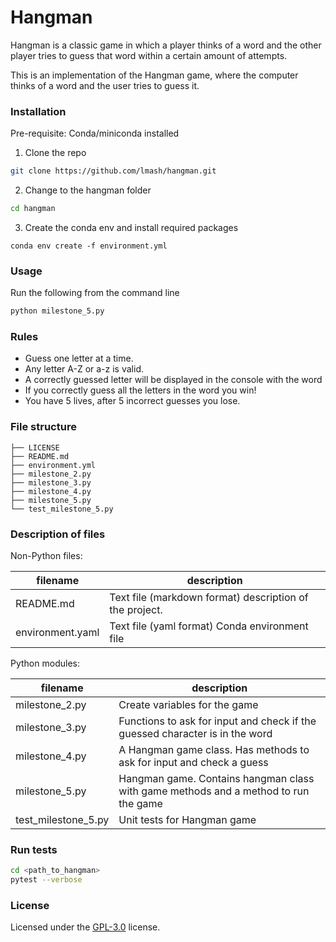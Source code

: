 # Hangman

Hangman is a classic game in which a player thinks of a word and the other player tries to guess that word within a certain amount of attempts.

This is an implementation of the Hangman game, where the computer thinks of a word and the user tries to guess it.

### Installation

Pre-requisite: Conda/miniconda installed

1. Clone the repo

```sh
git clone https://github.com/lmash/hangman.git
```

2. Change to the hangman folder

```sh
cd hangman
```

3. Create the conda env and install required packages

```shell
conda env create -f environment.yml
```

### Usage

Run the following from the command line

```sh
python milestone_5.py
```

### Rules

- Guess one letter at a time.
- Any letter A-Z or a-z is valid.
- A correctly guessed letter will be displayed in the console with the word
- If you correctly guess all the letters in the word you win!
- You have 5 lives, after 5 incorrect guesses you lose.

### File structure

```
├── LICENSE
├── README.md
├── environment.yml
├── milestone_2.py
├── milestone_3.py
├── milestone_4.py
├── milestone_5.py
└── test_milestone_5.py
```

### Description of files

Non-Python files:

| filename         | description                                             |
| ---------------- | ------------------------------------------------------- |
| README.md        | Text file (markdown format) description of the project. |
| environment.yaml | Text file (yaml format) Conda environment file          |

Python modules:

| filename            | description                                                                         |
| ------------------- | ----------------------------------------------------------------------------------- |
| milestone_2.py      | Create variables for the game                                                       |
| milestone_3.py      | Functions to ask for input and check if the guessed character is in the word        |
| milestone_4.py      | A Hangman game class. Has methods to ask for input and check a guess                |
| milestone_5.py      | Hangman game. Contains hangman class with game methods and a method to run the game |
| test_milestone_5.py | Unit tests for Hangman game                                                         |

### Run tests

```sh
cd <path_to_hangman>
pytest --verbose
```

### License

Licensed under the [GPL-3.0](https://github.com/lmash/hangman/blob/main/LICENSE) license.
